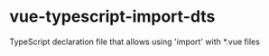 # vue-typescript-import-dts
TypeScript declaration file that allows using 'import' with *.vue files
